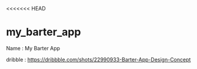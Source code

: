 <<<<<<< HEAD
# my_barter_app
Name : My Barter App

dribble : https://dribbble.com/shots/22990933-Barter-App-Design-Concept



